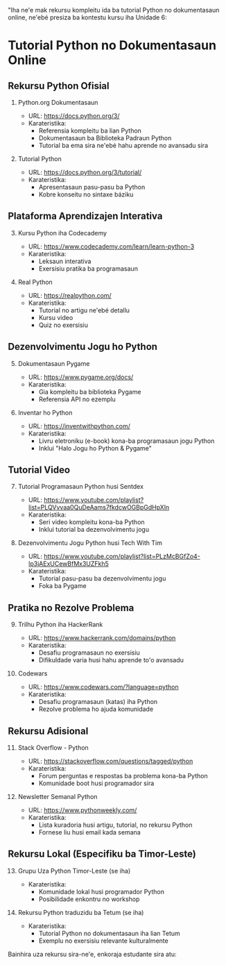 "Iha ne'e mak rekursu kompleitu ida ba tutorial Python no dokumentasaun online, ne'ebé presiza ba kontestu kursu iha Unidade 6:

# Tutorial Python no Dokumentasaun Online

## Rekursu Python Ofisial

1. Python.org Dokumentasaun
   - URL: https://docs.python.org/3/
   - Karateristika:
     * Referensia kompleitu ba lian Python
     * Dokumentasaun ba Biblioteka Padraun Python
     * Tutorial ba ema sira ne'ebé hahu aprende no avansadu sira

2. Tutorial Python
   - URL: https://docs.python.org/3/tutorial/
   - Karateristika:
     * Apresentasaun pasu-pasu ba Python
     * Kobre konseitu no sintaxe báziku

## Plataforma Aprendizajen Interativa

3. Kursu Python iha Codecademy
   - URL: https://www.codecademy.com/learn/learn-python-3
   - Karateristika:
     * Leksaun interativa
     * Exersisiu pratika ba programasaun

4. Real Python
   - URL: https://realpython.com/
   - Karateristika:
     * Tutorial no artigu ne'ebé detallu
     * Kursu video
     * Quiz no exersisiu

## Dezenvolvimentu Jogu ho Python

5. Dokumentasaun Pygame
   - URL: https://www.pygame.org/docs/
   - Karateristika:
     * Gia kompleitu ba biblioteka Pygame
     * Referensia API no ezemplu

6. Inventar ho Python
   - URL: https://inventwithpython.com/
   - Karateristika:
     * Livru eletroniku (e-book) kona-ba programasaun jogu Python
     * Inklui "Halo Jogu ho Python & Pygame"

## Tutorial Video

7. Tutorial Programasaun Python husi Sentdex
   - URL: https://www.youtube.com/playlist?list=PLQVvvaa0QuDeAams7fkdcwOGBpGdHpXln
   - Karateristika:
     * Seri video kompleitu kona-ba Python
     * Inklui tutorial ba dezenvolvimentu jogu

8. Dezenvolvimentu Jogu Python husi Tech With Tim
   - URL: https://www.youtube.com/playlist?list=PLzMcBGfZo4-lp3jAExUCewBfMx3UZFkh5
   - Karateristika:
     * Tutorial pasu-pasu ba dezenvolvimentu jogu
     * Foka ba Pygame

## Pratika no Rezolve Problema

9. Trilhu Python iha HackerRank
   - URL: https://www.hackerrank.com/domains/python
   - Karateristika:
     * Desafiu programasaun no exersisiu
     * Difikuldade varia husi hahu aprende to'o avansadu

10. Codewars
    - URL: https://www.codewars.com/?language=python
    - Karateristika:
      * Desafiu programasaun (katas) iha Python
      * Rezolve problema ho ajuda komunidade

## Rekursu Adisional

11. Stack Overflow - Python
    - URL: https://stackoverflow.com/questions/tagged/python
    - Karateristika:
      * Forum perguntas e respostas ba problema kona-ba Python
      * Komunidade boot husi programador sira

12. Newsletter Semanal Python
    - URL: https://www.pythonweekly.com/
    - Karateristika:
      * Lista kuradoria husi artigu, tutorial, no rekursu Python
      * Fornese liu husi email kada semana

## Rekursu Lokal (Especifiku ba Timor-Leste)

13. Grupu Uza Python Timor-Leste (se iha)
    - Karateristika:
      * Komunidade lokal husi programador Python
      * Posibilidade enkontru no workshop

14. Rekursu Python traduzidu ba Tetum (se iha)
    - Karateristika:
      * Tutorial Python no dokumentasaun iha lian Tetum
      * Exemplu no exersisiu relevante kulturalmente

Bainhira uza rekursu sira-ne'e, enkoraja estudante sira atu: